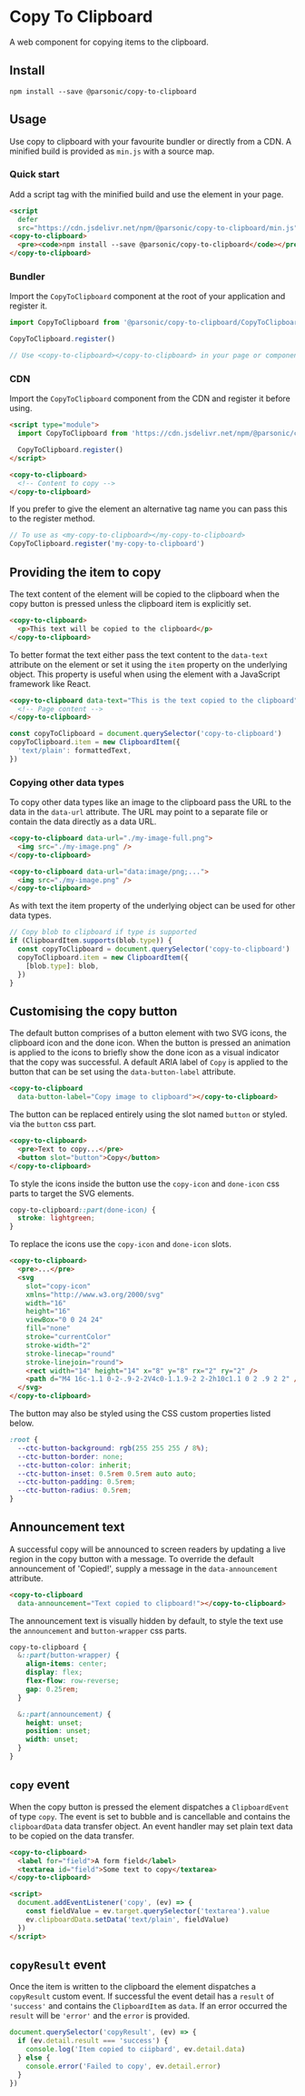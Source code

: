 # Copy To Clipboard

A web component for copying items to the clipboard.

## Install

```shell
npm install --save @parsonic/copy-to-clipboard
```

## Usage

Use copy to clipboard with your favourite bundler or directly from a CDN. A
minified build is provided as `min.js` with a source map.

### Quick start

Add a script tag with the minified build and use the element in your page.

```html
<script
  defer
  src="https://cdn.jsdelivr.net/npm/@parsonic/copy-to-clipboard/min.js"></script>
<copy-to-clipboard>
  <pre><code>npm install --save @parsonic/copy-to-clipboard</code></pre>
</copy-to-clipboard>
```

### Bundler

Import the `CopyToClipboard` component at the root of your application and
register it.

```js
import CopyToClipboard from '@parsonic/copy-to-clipboard/CopyToClipboard.js'

CopyToClipboard.register()

// Use <copy-to-clipboard></copy-to-clipboard> in your page or components
```

### CDN

Import the `CopyToClipboard` component from the CDN and register it before
using.

```html
<script type="module">
  import CopyToClipboard from 'https://cdn.jsdelivr.net/npm/@parsonic/copy-to-clipboard/CopyToClipboard.js'

  CopyToClipboard.register()
</script>

<copy-to-clipboard>
  <!-- Content to copy -->
</copy-to-clipboard>
```

If you prefer to give the element an alternative tag name you can pass this to
the register method.

```js
// To use as <my-copy-to-clipboard></my-copy-to-clipboard>
CopyToClipboard.register('my-copy-to-clipboard')
```

## Providing the item to copy

The text content of the element will be copied to the clipboard when the copy
button is pressed unless the clipboard item is explicitly set.

```html
<copy-to-clipboard>
  <p>This text will be copied to the clipboard</p>
</copy-to-clipboard>
```

To better format the text either pass the text content to the `data-text`
attribute on the element or set it using the `item` property on the underlying
object. This property is useful when using the element with a JavaScript
framework like React.

```html
<copy-to-clipboard data-text="This is the text copied to the clipboard">
  <!-- Page content -->
</copy-to-clipboard>
```

```js
const copyToClipboard = document.querySelector('copy-to-clipboard')
copyToClipboard.item = new ClipboardItem({
  'text/plain': formattedText,
})
```

### Copying other data types

To copy other data types like an image to the clipboard pass the URL to the data
in the `data-url` attribute. The URL may point to a separate file or contain the
data directly as a data URL.

```html
<copy-to-clipboard data-url="./my-image-full.png">
  <img src="./my-image.png" />
</copy-to-clipboard>

<copy-to-clipboard data-url="data:image/png;...">
  <img src="./my-image.png" />
</copy-to-clipboard>
```

As with text the item property of the underlying object can be used for other
data types.

```js
// Copy blob to clipboard if type is supported
if (ClipboardItem.supports(blob.type)) {
  const copyToClipboard = document.querySelector('copy-to-clipboard')
  copyToClipboard.item = new ClipboardItem({
    [blob.type]: blob,
  })
}
```

## Customising the copy button

The default button comprises of a button element with two SVG icons, the
clipboard icon and the done icon. When the button is pressed an animation is
applied to the icons to briefly show the done icon as a visual indicator that
the copy was successful. A default ARIA label of `Copy` is applied to the button
that can be set using the `data-button-label` attribute.

```html
<copy-to-clipboard
  data-button-label="Copy image to clipboard"></copy-to-clipboard>
```

The button can be replaced entirely using the slot named `button` or styled. via
the `button` css part.

```html
<copy-to-clipboard>
  <pre>Text to copy...</pre>
  <button slot="button">Copy</button>
</copy-to-clipboard>
```

To style the icons inside the button use the `copy-icon` and `done-icon` css
parts to target the SVG elements.

```css
copy-to-clipboard::part(done-icon) {
  stroke: lightgreen;
}
```

To replace the icons use the `copy-icon` and `done-icon` slots.

```html
<copy-to-clipboard>
  <pre>...</pre>
  <svg
    slot="copy-icon"
    xmlns="http://www.w3.org/2000/svg"
    width="16"
    height="16"
    viewBox="0 0 24 24"
    fill="none"
    stroke="currentColor"
    stroke-width="2"
    stroke-linecap="round"
    stroke-linejoin="round">
    <rect width="14" height="14" x="8" y="8" rx="2" ry="2" />
    <path d="M4 16c-1.1 0-2-.9-2-2V4c0-1.1.9-2 2-2h10c1.1 0 2 .9 2 2" />
  </svg>
</copy-to-clipboard>
```

The button may also be styled using the CSS custom properties listed below.

```css
:root {
  --ctc-button-background: rgb(255 255 255 / 8%);
  --ctc-button-border: none;
  --ctc-button-color: inherit;
  --ctc-button-inset: 0.5rem 0.5rem auto auto;
  --ctc-button-padding: 0.5rem;
  --ctc-button-radius: 0.5rem;
}
```

## Announcement text

A successful copy will be announced to screen readers by updating a live region
in the copy button with a message. To override the default announcement of
'Copied!', supply a message in the `data-announcement` attribute.

```html
<copy-to-clipboard
  data-announcement="Text copied to clipboard!"></copy-to-clipboard>
```

The announcement text is visually hidden by default, to style the text use the
`announcement` and `button-wrapper` css parts.

```css
copy-to-clipboard {
  &::part(button-wrapper) {
    align-items: center;
    display: flex;
    flex-flow: row-reverse;
    gap: 0.25rem;
  }

  &::part(announcement) {
    height: unset;
    position: unset;
    width: unset;
  }
}
```

## `copy` event

When the copy button is pressed the element dispatches a `ClipboardEvent` of
type `copy`. The event is set to bubble and is cancellable and contains the
`clipboardData` data transfer object. An event handler may set plain text data
to be copied on the data transfer.

```html
<copy-to-clipboard>
  <label for="field">A form field</label>
  <textarea id="field">Some text to copy</textarea>
</copy-to-clipboard>

<script>
  document.addEventListener('copy', (ev) => {
    const fieldValue = ev.target.querySelector('textarea').value
    ev.clipboardData.setData('text/plain', fieldValue)
  })
</script>
```

## `copyResult` event

Once the item is written to the clipboard the element dispatches a `copyResult`
custom event. If successful the event detail has a `result` of `'success'` and
contains the `ClipboardItem` as `data`. If an error occurred the `result` will
be `'error'` and the `error` is provided.

```js
document.querySelector('copyResult', (ev) => {
  if (ev.detail.result === 'success') {
    console.log('Item copied to ciipbard', ev.detail.data)
  } else {
    console.error('Failed to copy', ev.detail.error)
  }
})
```
